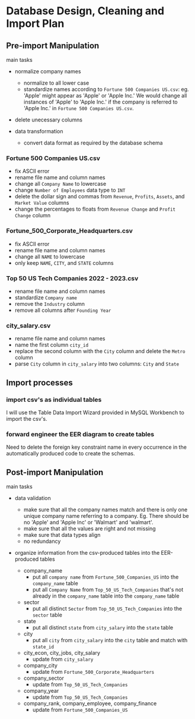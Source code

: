 # Database Design, Cleaning and Import Plan

## Pre-import Manipulation

main tasks

- normalize company names
  - normalize to all lower case
  - standardize names according to `Fortune 500 Companies US.csv`: eg. 'Apple' might appear as 'Apple' or 'Apple Inc.' We would change all instances of 'Apple' to 'Apple Inc.' if the company is referred to 'Apple Inc.' in `Fortune 500 Companies US.csv`.

- delete unecessary columns

- data transformation
  - convert data format as required by the database schema
  

### Fortune 500 Companies US.csv

- fix ASCII error
- rename file name and column names
- change all `Company Name` to lowercase
- change `Number of Employees` data type to `INT`
- delete the dollar sign and commas from `Revenue`, `Profits`, `Assets`, and `Market Value` columns
- change the percentages to floats from `Revenue Change` and `Profit Change` column

### Fortune_500_Corporate_Headquarters.csv

- fix ASCII error
- rename file name and column names
- change all `NAME` to lowercase
- only keep `NAME`, `CITY`, and `STATE` columns

### Top 50 US Tech Companies 2022 - 2023.csv

- rename file name and column names
- standardize `Company name`
- remove the `Industry` column
- remove all columns after `Founding Year`

### city_salary.csv

- rename file name and column names
- name the first column `city_id`
- replace the second column with the `City` column and delete the `Metro` column
- parse `City` column in `city_salary` into two columns: `City` and `State`

## Import processes

### import csv's as individual tables
I will use the Table Data Import Wizard provided in MySQL Workbench to import the csv's.

### forward engineer the EER diagram to create tables

Need to delete the foreign key constraint name in every occurrence in the automatically produced code to create the schemas.

## Post-import Manipulation

main tasks

- data validation
  - make sure that all the company names match and there is only one unique company name referring to a company. Eg. There should be no 'Apple' and 'Apple Inc' or 'Walmart' and 'walmart'.
  - make sure that all the values are right and not missing
  - make sure that data types align
  - no redundancy

- organize information from the csv-produced tables into the EER-produced tables
  - company_name
    - put all `company name` from `Fortune_500_Companies_US` into the `company_name` table
    - put all `Company Name` from `Top_50_US_Tech_Companies` that's not already in the `company_name` table into the `company_name` table
  - sector
    - put all distinct `Sector` from `Top_50_US_Tech_Companies` into the `sector` table
  - state
    - put all distinct `state` from `city_salary` into the `state` table
  - city
    - put all `city` from `city_salary` into the `city` table and match with `state_id`
  - city_econ, city_jobs, city_salary
    - update from `city_salary`
  - company_city
    - update from `Fortune_500_Corporate_Headquarters`
  - company_sector
    - update from `Top_50_US_Tech_Companies`
  - company_year
    - update from `Top_50_US_Tech_Companies`
  - company_rank, company_employee, company_finance
    - update from `Fortune_500_Companies_US`
